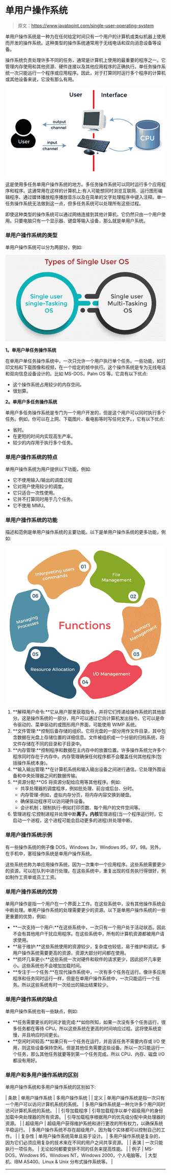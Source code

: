 # 单用户操作系统

> 原文：<https://www.javatpoint.com/single-user-operating-system>

单用户操作系统是一种为在任何给定时间只有一个用户的计算机或类似机器上使用而开发的操作系统。这种类型的操作系统通常用于无线电话和双向消息设备等设备。

操作系统负责处理许多不同的任务，通常是计算机上使用的最重要的程序之一。它管理内存使用和其他资源、硬件连接以及其他应用程序的正确执行。单任务操作系统一次只能运行一个程序或应用程序。因此，对于打算同时运行多个程序的计算机或其他设备来说，它没有那么有用。

![Single User Operating System](img/e8398a675e607dfcf38030286407c252.png)

这是使用多任务单用户操作系统的地方。多任务操作系统可以同时运行多个应用程序和程序。这通常用在这样的计算机上:有人可能想同时浏览互联网、运行图形编辑程序、通过媒体播放程序播放音乐以及在简单的文字处理程序中键入注释。单一任务操作系统无法做到这一点，但多任务系统可以处理所有这些过程。

即使这种类型的操作系统可以通过网络连接到其他计算机，它仍然只由一个用户使用。只要电脑只有一个显示器、键盘等输入设备，那么就是单用户系统。

### 单用户操作系统的类型

单用户操作系统可以分为两部分，例如:

![Single User Operating System](img/d7afdd10bca7965e762aee238b04298c.png)

**1。单用户单任务操作系统**

在单用户单任务操作系统中，一次只允许一个用户执行单个任务。一些功能，如打印文档和下载图像和视频，在一个给定的帧中执行。这个操作系统是专为无线电话和双向信息设备设计的。比如 MS-DOS，Palm OS 等。它具有以下优点:

*   这个操作系统占用较少的内存空间。
*   很划算。

**2。单用户多任务操作系统**

单用户多任务操作系统是专门为一个用户开发的，但是这个用户可以同时执行多个任务。例如，你可以在上网、下载图片、看电影等时写任何文字。，它有以下优点:

*   省时。
*   在更短的时间内实现高生产率。
*   较少的内存用于执行多个任务。

### 单用户操作系统的特点

单用户操作系统为用户提供以下功能，例如:

*   它不使用输入/输出的调度过程
*   它对用户使用较少的调度。
*   它只适合一次性使用。
*   它并不打算同时用于几个任务。
*   它不使用 MMU。

### 单用户操作系统的功能

描述和范例是单用户操作系统的主要功能。以下是单用户操作系统的更多功能，例如:

![Single User Operating System](img/5be886dbc557165562e9cbf4e863047d.png)

1.  **解释用户命令:**它从用户那里获取指令，并将它们传递给操作系统的其他部分。这是操作系统的一部分，用户可以通过它向计算机发出指令。它可以是命令驱动的、菜单驱动的或图形用户界面，可能使用 WIMP 系统。
2.  **文件管理:**控制后备存储的组织。它将光盘的一部分用作文件目录，其中包含数据在光盘上存储位置的详细信息。文件被组织成一个分层的归档系统，将文件存储在不同的目录和子目录中。
3.  **内存管理:**控制程序和数据在主内存中的放置位置。许多操作系统允许多个程序同时存在于内存中。内存管理确保任何程序都不会覆盖任何其他程序(包括操作系统本身)。
4.  **输入输出管理:**在计算机系统和输入输出设备之间进行通信。它处理外围设备和中央处理器之间的数据传输。
5.  **资源分配:**OS 将资源分配给应用等其他程序。例如:
    *   共享处理器的调度程序，例如批处理、前台或后台、分时。
    *   内存管理-例如，虚拟内存分页，将内存内容交换到硬盘。
    *   确保驱动程序可以访问硬件设备。
    *   会计机制；限制执行-例如打印页数、每个用户的文件空间等。
6.  管理进程:它控制进程并处理中断**离子。内核**管理进程(当一个程序运行时，它启动一个进程，这个进程可能会启动更多的进程)并处理中断。

### 单用户操作系统示例

有一些操作系统的例子像 DOS，Windows 3x，Windows 95，97，98。另外，在手机中，塞班操作系统是单用户操作系统。

这些系统也称为单应用操作系统，因为一次集中一个应用程序。这些系统需要更少的资源，可以在队列中进行处理。在这些系统中，重复出现的任务执行得很好，例如制作工资单或员工工资。

### 单用户操作系统的优势

单用户操作是指一个用户在一个界面上工作。在这些系统中，没有其他操作系统会中断处理。单用户操作系统的处理需要更少的资源。以下是单用户操作系统的一些更重要的优势，例如:

*   **一次支持一个用户:**在这些系统中，一次只有一个用户处于活动状态。因此不会有其他用户干扰应用程序。在这些系统中，所有的计算机资源都被用户请求使用。
*   **易于维护:**这些系统使用的资源较少，复杂度也较低，易于维护和调试。多用户操作系统需要更高的资源，资源大部分时间都在使用。
*   **损坏几率更小:**这些系统一次对硬件和软件的请求更少，因此损坏几率更小。这些系统也不会增加加载时间。
*   **专注于一个任务:**在现代操作系统中，一次有多个任务在运行。像许多应用程序和任务同时运行一样，但是在单用户操作系统中，一次只能运行一个任务。所以这些系统有时一次给出的输出结果较少。

### 单用户操作系统的缺点

单用户操作系统也有一些缺点，例如:

*   **任务需要更长的时间才能完成:**如你所知，如果一次没有多个任务运行，很多任务都在等待 CPU。所以这些系统在更高的时间响应过程。这将使系统变慢，并且响应时间更长。
*   **空闲时间较高:**如果只有一个任务在运行，并且该任务不需要内存或 I/O 使用，则这些设备保持空闲。但是其他任务需要这些设备。所以一次只能运行一个任务，那么其他任务就要等到第一个任务完成。所以 CPU、内存、磁盘 I/O 都没有用好。

### 单用户和多用户操作系统的区别

单用户操作系统和多用户操作系统的区别如下:

| 条款 | 单用户操作系统 | 多用户操作系统 |
| 定义 | 单用户操作系统是指一次只有一个用户可以访问计算机系统的系统。 | 多用户操作系统是一种允许多个用户同时访问计算机系统的系统。 |
| 引导加载程序 | 引导加载程序以单个超级用户的身份加载中央处理器的所有资源。 | 引导加载程序根据用户的优先级分配中央处理器的资源。 |
| 超级用户 | 超级用户获得维护系统和进行更改的所有权力，以确保系统平稳运行。 | 多用户操作系统不存在超级用户，因为每个实体都可以控制自己的工作。 |
| 复杂性 | 单用户操作系统简单且易于设计。 | 多用户操作系统是复杂的，因为它们必须应用复杂的技术来在不同的用户之间共享资源。 |
| 表演 | 一次只能执行一项任务。 | 无论如何都要安排不同的任务来提高性能。 |
| 例子 | MS-DOS，Windows 95，Windows NT，Windows 2000，个人电脑等。 | 大型机、IBM AS400、Linux & Unix 分布式操作系统等。 |

* * *